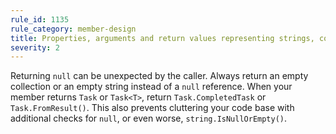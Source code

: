 ```yaml
---
rule_id: 1135
rule_category: member-design
title: Properties, arguments and return values representing strings, collections or tasks should never be `null`
severity: 2
---
```

Returning `null` can be unexpected by the caller. Always return an empty collection or an empty string instead of a `null` reference. When your member returns `Task` or `Task<T>`, return `Task.CompletedTask` or `Task.FromResult()`. This also prevents cluttering your code base with additional checks for `null`, or even worse, `string.IsNullOrEmpty()`.
